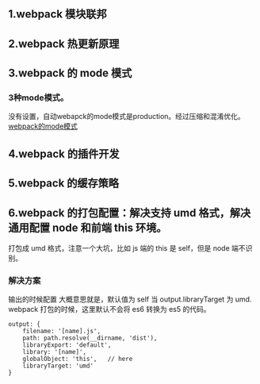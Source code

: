 ## 1.webpack 模块联邦

## 2.webpack 热更新原理

## 3.webpack 的 mode 模式
### 3种mode模式。
没有设置，自动webapck的mode模式是production。经过压缩和混淆优化。
[webpack的mode模式](./webpackmode.png)

## 4.webpack 的插件开发

## 5.webpack 的缓存策略

## 6.webpack 的打包配置：解决支持 umd 格式，解决通用配置 node 和前端 this 环境。

打包成 umd 格式，注意一个大坑，比如 js 端的 this 是 self，但是 node 端不识别。

### 解决方案

输出的时候配置
大概意思就是，默认值为 self 当 output.libraryTarget 为 umd.
webpack 打包的时候，这里默认不会将 es6 转换为 es5 的代码。

```
output: {
    filename: '[name].js',
    path: path.resolve(__dirname, 'dist'),
    libraryExport: 'default',
    library: '[name]',
    globalObject: 'this',   // here
    libraryTarget: 'umd'
}

```
